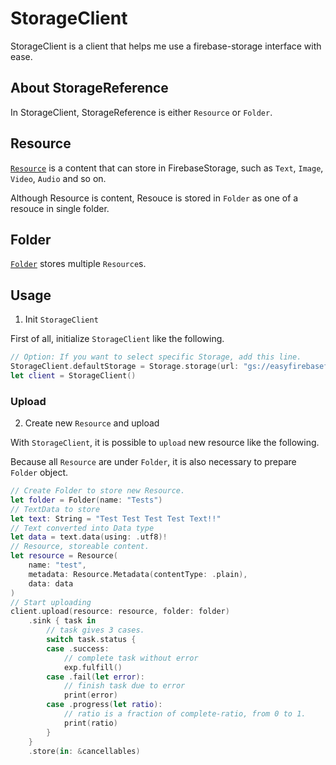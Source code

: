 # StorageClient

StorageClient is a client that helps me use a firebase-storage interface with ease.

## About StorageReference

In StorageClient, StorageReference is either `Resource` or `Folder`.

## Resource

[`Resource`]() is a content that can store in FirebaseStorage, such as `Text`, `Image`, `Video`, `Audio` and so on.

Although Resource is content, Resouce is stored in `Folder` as one of a resouce in single folder.

## Folder

[`Folder`]() stores multiple `Resource`s.

## Usage

1. Init `StorageClient`

First of all, initialize `StorageClient` like the following.

```swift
// Option: If you want to select specific Storage, add this line.
StorageClient.defaultStorage = Storage.storage(url: "gs://easyfirebasefirestoreswift.appspot.com/")
let client = StorageClient()
```

### Upload

2. Create new `Resource` and upload

With `StorageClient`, it is possible to `upload` new resource like the following.

Because all `Resource` are under `Folder`, it is also necessary to prepare `Folder` object.

```swift
// Create Folder to store new Resource.
let folder = Folder(name: "Tests")
// TextData to store
let text: String = "Test Test Test Test Text!!"
// Text converted into Data type
let data = text.data(using: .utf8)!
// Resource, storeable content.
let resource = Resource(
    name: "test",
    metadata: Resource.Metadata(contentType: .plain),
    data: data
)
// Start uploading
client.upload(resource: resource, folder: folder)
    .sink { task in
        // task gives 3 cases.
        switch task.status {
        case .success:
            // complete task without error
            exp.fulfill()
        case .fail(let error):
            // finish task due to error
            print(error)
        case .progress(let ratio):
            // ratio is a fraction of complete-ratio, from 0 to 1.
            print(ratio)
        }
    }
    .store(in: &cancellables)
```
